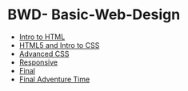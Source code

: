 # BWD- Basic-Web-Design


<ul>
<li><a href="Intro_to_html/index.html" targets="_blank">Intro to HTML</a></li>

<li><a href="HTML5_into_to_css/index.html" targets="_blank">HTML5 and Intro to CSS</a></li>

<li><a href="adv_css/index.html" targets="_blank">Advanced CSS</a></li>


<li><a href="responsive/index.html" targets="_blank">Responsive</a></li>

<li><a href="Final/index.html" targets="_blank">Final</a></li>

<li><a href="Final AT/home.html" targets="_blank">Final Adventure Time</a></li>

</ul>
